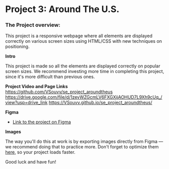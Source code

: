 # Project 3: Around The U.S.

### The Project overview:

This project is a responsive webpage where all elements are displayed correctly on various screen sizes using HTML/CSS with new techniques on positioning.

**Intro**

This project is made so all the elements are displayed correctly on popular screen sizes. We recommend investing more time in completing this project, since it's more difficult than previous ones.

**Project Video and Page Links**
https://github.com/VSouvv/se_project_aroundtheus
https://drive.google.com/file/d/1zevWZGcmLV6FXGXijAOHUD7L9Xh9cUq_/view?usp=drive_link
https://VSouvv.github.io/se_project_aroundtheus/

**Figma**

- [Link to the project on Figma](https://www.figma.com/file/ii4xxsJ0ghevUOcssTlHZv/Sprint-3%3A-Around-the-US?node-id=0%3A1)

**Images**

The way you'll do this at work is by exporting images directly from Figma — we recommend doing that to practice more. Don't forget to optimize them [here](https://tinypng.com/), so your project loads faster.

Good luck and have fun!
